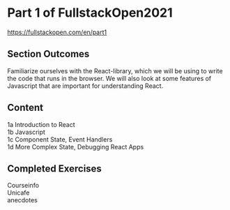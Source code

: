 # Part 1 of FullstackOpen2021
https://fullstackopen.com/en/part1

## Section Outcomes   
Familiarize ourselves with the React-library, which we will be using to write the code that runs in the browser. We will also look at some features of Javascript that are important for understanding React.

## Content

1a Introduction to React     
1b Javascript       
1c Component State, Event Handlers      
1d More Complex State, Debugging React Apps      

## Completed Exercises

Courseinfo    
Unicafe      
anecdotes      
